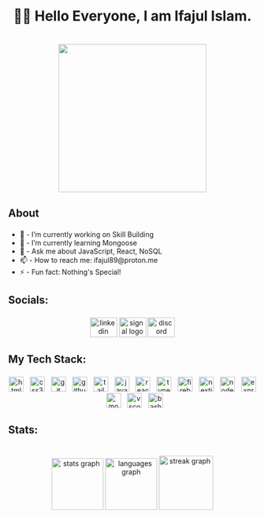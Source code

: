 <h1 align="center">👋🏼 Hello Everyone, I am Ifajul Islam.</h1>

###

<br clear="both">

<div align="center">
  <img height="300" src="https://i.pinimg.com/originals/7d/07/a2/7d07a255678962d30d8717dcf5dbd266.gif"  />
</div>

###

<h2 align="left">About</h2>

###

  <ul>
    <li>🔭 - I’m currently working on Skill Building</li>
    <li>🌱 - I’m currently learning Mongoose</li>
    <li>💬 - Ask me about JavaScript, React, NoSQL</li>
    <li>📫 - How to reach me: ifajul89@proton.me</li>
    <li>⚡ - Fun fact: Nothing's Special!</li>
  </ul>

###

<h2 align="left">Socials:</h2>

###

<div align="center">
  <img src="https://raw.githubusercontent.com/maurodesouza/profile-readme-generator/master/src/assets/icons/social/linkedin/default.svg" width="55" height="40" alt="linkedin logo"  />
  <img src="https://raw.githubusercontent.com/maurodesouza/profile-readme-generator/master/src/assets/icons/social/signal/default.svg" width="55" height="40" alt="signal logo"  />
  <img src="https://raw.githubusercontent.com/maurodesouza/profile-readme-generator/master/src/assets/icons/social/discord/default.svg" width="55" height="40" alt="discord logo"  />
</div>

###

<h2 align="left">My Tech Stack:</h2>

###

<div align="center">
  <img src="https://skillicons.dev/icons?i=html" height="30" alt="html5 logo"  />
  <img width="5" />
  <img src="https://skillicons.dev/icons?i=css" height="30" alt="css3 logo"  />
  <img width="5" />
  <img src="https://skillicons.dev/icons?i=git" height="30" alt="git logo"  />
  <img width="5" />
  <img src="https://skillicons.dev/icons?i=github" height="30" alt="github logo"  />
  <img width="5" />
  <img src="https://skillicons.dev/icons?i=tailwind" height="30" alt="tailwindcss logo"  />
  <img width="5" />
  <img src="https://skillicons.dev/icons?i=js" height="30" alt="javascript logo"  />
  <img width="5" />
  <img src="https://skillicons.dev/icons?i=react" height="30" alt="react logo"  />
  <img width="5" />
  <img src="https://skillicons.dev/icons?i=ts" height="30" alt="typescript logo"  />
  <img width="5" />
  <img src="https://skillicons.dev/icons?i=firebase" height="30" alt="firebase logo"  />
  <img width="5" />
  <img src="https://skillicons.dev/icons?i=nextjs" height="30" alt="nextjs logo"  />
  <img width="5" />
  <img src="https://skillicons.dev/icons?i=nodejs" height="30" alt="nodejs logo"  />
  <img width="5" />
  <img src="https://skillicons.dev/icons?i=express" height="30" alt="express logo"  />
  <img width="5" />
  <img src="https://skillicons.dev/icons?i=mongodb" height="30" alt="mongodb logo"  />
  <img width="5" />
  <img src="https://skillicons.dev/icons?i=vscode" height="30" alt="vscode logo"  />
  <img width="5" />
  <img src="https://skillicons.dev/icons?i=bash" height="30" alt="bash logo"  />
</div>

###

<h2 align="left">Stats:</h2>

###

<br clear="both">

<div align="center">
  <img src="https://github-readme-stats.vercel.app/api?username=ifajul89&hide_title=true&hide_rank=false&show_icons=false&include_all_commits=true&count_private=true&disable_animations=false&theme=dark&locale=en&hide_border=true&order=1&custom_title=My%20Github%20Status" height="105" alt="stats graph"  />
  <img src="https://github-readme-stats.vercel.app/api/top-langs?username=ifajul89&locale=en&hide_title=false&layout=compact&card_width=320&langs_count=6&theme=dark&hide_border=true&order=2" height="105" alt="languages graph"  />
  <img src="https://streak-stats.demolab.com?user=ifajul89&locale=en&mode=weekly&theme=dark&hide_border=true&border_radius=10&order=3" height="110" alt="streak graph"  />
</div>

###
